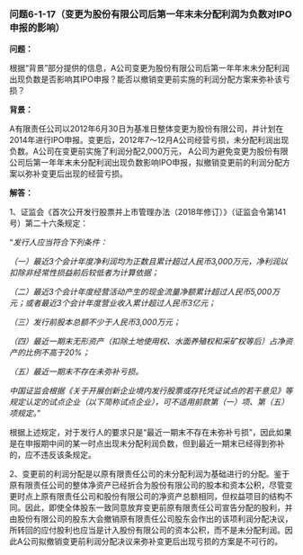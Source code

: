 ### 问题6-1-17（变更为股份有限公司后第一年末未分配利润为负数对IPO申报的影响）

**问题：**

根据“背景”部分提供的信息，A公司变更为股份有限公司后第一年年末未分配利润出现负数是否影响其IPO申报？能否以撤销变更前实施的利润分配方案来弥补该亏损？

**背景：**

A有限责任公司以2012年6月30日为基准日整体变更为股份有限公司，并计划在2014年进行IPO申报。变更后，2012年7～12月A公司经营亏损，未分配利润出现负数。A公司在变更前实施了利润分配2,000万元，
A公司为避免变更为股份有限公司后第一年年末未分配利润出现负数影响IPO申报，拟撤销变更前的利润分配方案以弥补变更后出现的经营亏损。

**解答：**

1、证监会《首次公开发行股票并上市管理办法（2018年修订）》（证监会令第141号）第二十六条规定：

“*发行人应当符合下列条件：*

*（一）最近3个会计年度净利润均为正数且累计超过人民币3,000万元，净利润以扣除非经常性损益前后较低者为计算依据；*

*（二）最近3个会计年度经营活动产生的现金流量净额累计超过人民币5,000万元；或者最近3个会计年度营业收入累计超过人民币3亿元；*

*（三）发行前股本总额不少于人民币3,000万元；*

*（四）最近一期末无形资产（扣除土地使用权、水面养殖权和采矿权等后）占净资产的比例不高于20%；*

*（五）最近一期末不存在未弥补亏损。*

*中国证监会根据《关于开展创新企业境内发行股票或存托凭证试点的若干意见》等规定认定的试点企业（以下简称试点企业），可不适用前款第（一）项、第（五）项规定。*”

根据上述规定，对于发行人的要求只是“最近一期末不存在未弥补亏损”，因此如果是在申报期中间的某一时点出现未分配利润负数，但到最近一期末已经得到弥补的，应不违反该条规定。

2、变更前的利润分配是以原有限责任公司的未分配利润为基础进行的分配。鉴于原有限责任公司的整体净资产已经折合为股份有限公司的股本和资本公积，尽管变更时点上原有限责任公司和股份有限公司的净资产总额相同，但权益项目的结构不同。因此，即使全体股东一致同意放弃变更前原有限责任公司宣告分配的股利，并由股份有限公司的股东大会撤销原有限责任公司股东会作出的该项利润分配决议，所转回的应付股利也应当是计入股份有限公司的资本公积，而不是未分配利润。因此A公司拟撤销变更前利润分配决议来弥补变更后出现亏损的方案是不可行的。